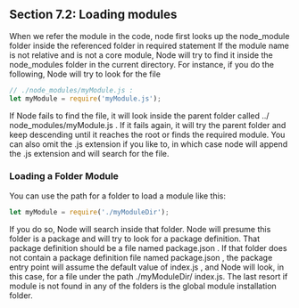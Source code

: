 ## Section 7.2: Loading modules

When we refer the module in the code, node first looks up the node_module folder 
inside the referenced folder in required statement If the module name is not relative 
and is not a core module, Node will try to find it inside the node_modules folder in 
the current directory. For instance, if you do the following, Node will try to look 
for the file
```js
// ./node_modules/myModule.js :
let myModule = require('myModule.js');
```
If Node fails to find the file, it will look inside the parent folder called ../
node_modules/myModule.js . If it fails again, it will try the parent folder and keep 
descending until it reaches the root or finds the required module. You can also omit 
the .js extension if you like to, in which case node will append the .js extension and 
will search for the file.

### Loading a Folder Module

You can use the path for a folder to load a module like this:
```js
let myModule = require('./myModuleDir');
```

If you do so, Node will search inside that folder. Node will presume this folder is a 
package and will try to look for a package definition. That package definition should 
be a file named package.json . If that folder does not contain a package definition 
file named package.json , the package entry point will assume the default value of 
index.js , and Node will look, in this case, for a file under the path ./myModuleDir/
index.js. The last resort if module is not found in any of the folders is the global 
module installation folder.